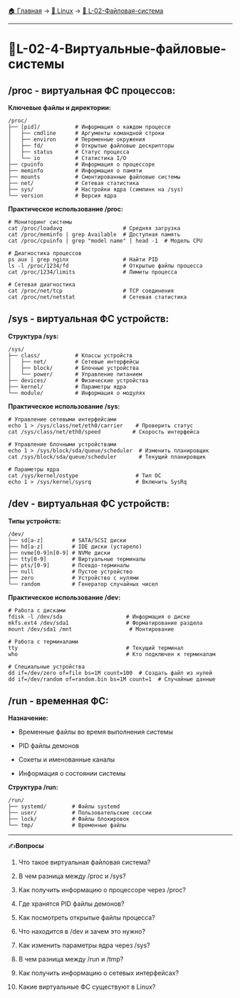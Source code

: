[🏠 Главная](../../README.md) → [🐧 Linux](../../README.md#-linux) → [📁 L-02-Файловая-система](../../README.md#-l-02-файловая-система)

---

# 📁L-02-4-Виртуальные-файловые-системы

## /proc - виртуальная ФС процессов:

**Ключевые файлы и директории:**

```Shell
/proc/
├── [pid]/           # Информация о каждом процессе
│   ├── cmdline      # Аргументы командной строки
│   ├── environ      # Переменные окружения
│   ├── fd/          # Открытые файловые дескрипторы
│   ├── status       # Статус процесса
│   └── io           # Статистика I/O
├── cpuinfo          # Информация о процессоре
├── meminfo          # Информация о памяти
├── mounts           # Смонтированные файловые системы
├── net/             # Сетевая статистика
├── sys/             # Настройки ядра (симлинк на /sys)
└── version          # Версия ядра
```


**Практическое использование /proc:**

```Shell
# Мониторинг системы
cat /proc/loadavg                   # Средняя загрузка
cat /proc/meminfo | grep Available  # Доступная память
cat /proc/cpuinfo | grep "model name" | head -1  # Модель CPU

# Диагностика процессов
ps aux | grep nginx                 # Найти PID
ls -l /proc/1234/fd                 # Открытые файлы процесса
cat /proc/1234/limits               # Лимиты процесса

# Сетевая диагностика
cat /proc/net/tcp                   # TCP соединения
cat /proc/net/netstat               # Сетевая статистика
```

## /sys - виртуальная ФС устройств:

**Структура /sys:**

```Shell
/sys/
├── class/           # Классы устройств
│   ├── net/         # Сетевые интерфейсы
│   ├── block/       # Блочные устройства
│   └── power/       # Управление питанием
├── devices/         # Физические устройства
├── kernel/          # Параметры ядра
└── module/          # Информация о модулях
```

**Практическое использование /sys:**

```Shell
# Управление сетевыми интерфейсами
echo 1 > /sys/class/net/eth0/carrier    # Проверить статус
cat /sys/class/net/eth0/speed          # Скорость интерфейса

# Управление блочными устройствами
echo 1 > /sys/block/sda/queue/scheduler  # Изменить планировщик
cat /sys/block/sda/queue/scheduler       # Текущий планировщик

# Параметры ядра
cat /sys/kernel/ostype                  # Тип ОС
echo 1 > /sys/kernel/sysrq              # Включить SysRq
```

## /dev - виртуальная ФС устройств:

**Типы устройств:**

```Shell
/dev/
├── sd[a-z]         # SATA/SCSI диски
├── hd[a-z]         # IDE диски (устарело)
├── nvme[0-9]n[0-9] # NVMe диски
├── tty[0-9]        # Виртуальные терминалы
├── pts/[0-9]       # Псевдо-терминалы
├── null            # Пустое устройство
├── zero            # Устройство с нулями
└── random          # Генератор случайных чисел
```

**Практическое использование /dev:**

```Shell
# Работа с дисками
fdisk -l /dev/sda                    # Информация о диске
mkfs.ext4 /dev/sda1                  # Форматирование раздела
mount /dev/sda1 /mnt                  # Монтирование

# Работа с терминалами
tty                                  # Текущий терминал
who                                  # Кто подключен к терминалам

# Специальные устройства
dd if=/dev/zero of=file bs=1M count=100  # Создать файл из нулей
dd if=/dev/random of=random.bin bs=1M count=1  # Случайные данные
```

## /run - временная ФС:

**Назначение:**

- Временные файлы во время выполнения системы

- PID файлы демонов

- Сокеты и именованные каналы

- Информация о состоянии системы

**Структура /run:**

```Shell
/run/
├── systemd/        # Файлы systemd
├── user/           # Пользовательские сессии
├── lock/           # Файлы блокировок
└── tmp/            # Временные файлы
```

---

✍️**Вопросы**

1. Что такое виртуальная файловая система?

2. В чем разница между /proc и /sys?

3. Как получить информацию о процессоре через /proc?

4. Где хранятся PID файлы демонов?

5. Как посмотреть открытые файлы процесса?

6. Что находится в /dev и зачем это нужно?

7. Как изменить параметры ядра через /sys?

8. В чем разница между /run и /tmp?

9. Как получить информацию о сетевых интерфейсах?

10. Какие виртуальные ФС существуют в Linux?
